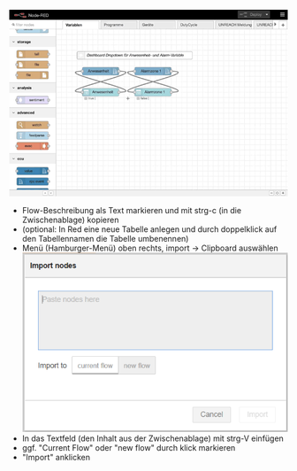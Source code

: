 ![](images/export-flow.mov.gif)

* Flow-Beschreibung als Text markieren und mit strg-c (in die Zwischenablage) kopieren
* (optional: In Red eine neue Tabelle anlegen und durch doppelklick auf den Tabellennamen die Tabelle umbenennen)
* Menü (Hamburger-Menü) oben rechts, import -> Clipboard auswählen
![Flow-Import-Dialog](https://github.com/drose28357/Pictures/blob/master/RedMatic-Flow-Import-Dialog.png)
* In das Textfeld (den Inhalt aus der Zwischenablage) mit strg-V einfügen
* ggf. "Current Flow" oder "new flow" durch klick markieren
* "Import" anklicken